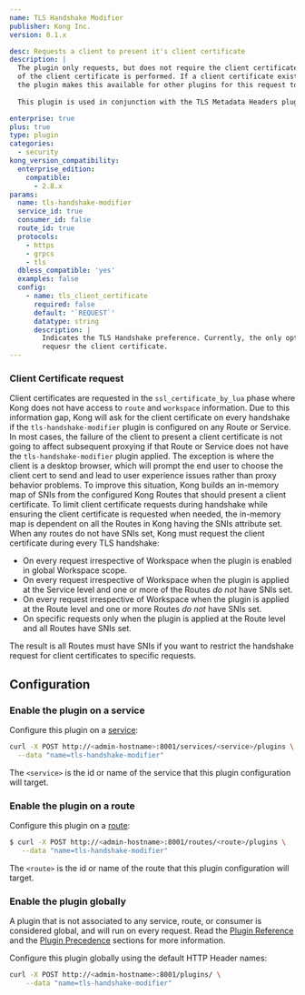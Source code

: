 ```yaml
---
name: TLS Handshake Modifier
publisher: Kong Inc.
version: 0.1.x

desc: Requests a client to present it's client certificate
description: |
  The plugin only requests, but does not require the client certificate. No validation 
  of the client certificate is performed. If a client certificate exists, 
  the plugin makes this available for other plugins for this request to utilise.  
  
  This plugin is used in conjunction with the TLS Metadata Headers plugin.

enterprise: true
plus: true
type: plugin
categories:
  - security
kong_version_compatibility:
  enterprise_edition:
    compatible:
      - 2.8.x
params:
  name: tls-handshake-modifier
  service_id: true
  consumer_id: false
  route_id: true
  protocols:
    - https
    - grpcs
    - tls
  dbless_compatible: 'yes'
  examples: false
  config:
    - name: tls_client_certificate
      required: false
      default: '`REQUEST`'
      datatype: string
      description: |
        Indicates the TLS Handshake preference. Currently, the only option is `REQUEST`, that is
        requesr the client certificate.
---
```


### Client Certificate request
Client certificates are requested in the `ssl_certificate_by_lua` phase where Kong does not
have access to `route` and `workspace` information. Due to this information gap, Kong will ask for
the client certificate on every handshake if the `tls-handshake-modifier` plugin is configured on any Route or Service.
In most cases, the failure of the client to present a client certificate is not going to affect subsequent
proxying if that Route or Service does not have the `tls-handshake-modifier` plugin applied. The exception is where
the client is a desktop browser, which will prompt the end user to choose the client cert to send and
lead to user experience issues rather than proxy behavior problems. To improve this situation,
Kong builds an in-memory map of SNIs from the configured Kong Routes that should present a client
certificate. To limit client certificate requests during handshake while ensuring the client
certificate is requested when needed, the in-memory map is dependent on all the Routes in
Kong having the SNIs attribute set. When any routes do not have SNIs set, Kong must request
the client certificate during every TLS handshake:

- On every request irrespective of Workspace when the plugin is enabled in global Workspace scope.
- On every request irrespective of Workspace when the plugin is applied at the Service level
  and one or more of the Routes *do not* have SNIs set.
- On every request irrespective of Workspace when the plugin is applied at the Route level
  and one or more Routes *do not* have SNIs set.
- On specific requests only when the plugin is applied at the Route level and all Routes have SNIs set.

The result is all Routes must have SNIs if you want to restrict the handshake request
for client certificates to specific requests.

## Configuration

### Enable the plugin on a service

Configure this plugin on a [service](/gateway/latest/admin-api/#service-object):

```bash
curl -X POST http://<admin-hostname>:8001/services/<service>/plugins \
  --data "name=tls-handshake-modifier"
```

The `<service>` is the id or name of the service that this plugin configuration will target.

### Enable the plugin on a route

Configure this plugin on a [route](/gateway/latest/admin-api/#route-object):

```bash
$ curl -X POST http://<admin-hostname>:8001/routes/<route>/plugins \
   --data "name=tls-handshake-modifier"
   ```

The `<route>` is the id or name of the route that this plugin configuration will target.

### Enable the plugin globally

A plugin that is not associated to any service, route, or consumer is considered global, and
will run on every request. Read the [Plugin Reference](/gateway/latest/admin-api/#add-plugin) and the
[Plugin Precedence](/gateway/latest/admin-api/#precedence) sections for more information.

Configure this plugin globally using the default HTTP Header names:

```bash
curl -X POST http://<admin-hostname>:8001/plugins/ \
    --data "name=tls-handshake-modifier"
```

